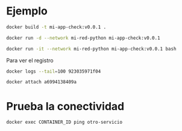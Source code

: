 

# Ejemplo

```bash
docker build -t mi-app-check:v0.0.1 .

docker run -d --network mi-red-python mi-app-check:v0.0.1

docker run -it --network mi-red-python mi-app-check:v0.0.1 bash
```

Para ver el registro
```bash
docker logs --tail=100 923035971f04

docker attach a6994138409a
```

# Prueba la conectividad
```bash
docker exec CONTAINER_ID ping otro-servicio
```